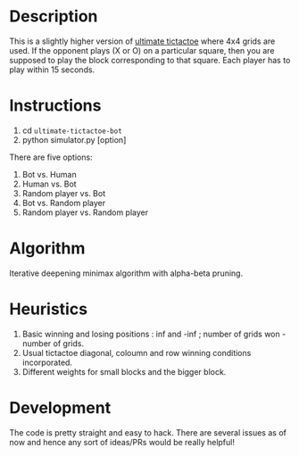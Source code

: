 # Description

This is a slightly higher version of [ultimate tictactoe](https://en.wikipedia.org/wiki/Ultimate_tic-tac-toe) where 4x4 grids are used. If the opponent plays (X or O) on a particular square, then you are supposed to play the block corresponding to that square. Each player has to play within 15 seconds.

# Instructions

1. cd `ultimate-tictactoe-bot`
2. python simulator.py [option]

There are five options:

1. Bot vs. Human
2. Human vs. Bot
3. Random player vs. Bot
4. Bot vs. Random player
5. Random player vs. Random player


# Algorithm

Iterative deepening minimax algorithm with alpha-beta pruning.

# Heuristics

1.	Basic winning and losing positions : inf and -inf ; number of grids won - number of grids.
2.	Usual tictactoe diagonal, coloumn and row winning conditions incorporated.
3.	Different weights for small blocks and the bigger block.

# Development

The code is pretty straight and easy to hack. There are several issues as of now and hence any sort of ideas/PRs would be really helpful!